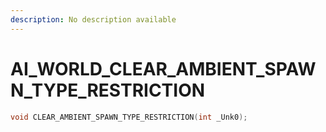```yaml
---
description: No description available 
---
```


# AI_WORLD\_CLEAR_AMBIENT_SPAWN_TYPE_RESTRICTION

```cpp
void CLEAR_AMBIENT_SPAWN_TYPE_RESTRICTION(int _Unk0);
```